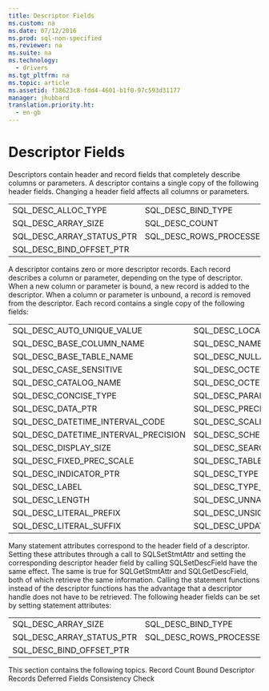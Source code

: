 ```yaml
---
title: Descriptor Fields
ms.custom: na
ms.date: 07/12/2016
ms.prod: sql-non-specified
ms.reviewer: na
ms.suite: na
ms.technology: 
  - drivers
ms.tgt_pltfrm: na
ms.topic: article
ms.assetid: f38623c8-fdd4-4601-b1f0-97c593d31177
manager: jhubbard
translation.priority.ht: 
  - en-gb
---
```

# Descriptor Fields
<?xml version="1.0" encoding="utf-8"?>
<developerConceptualDocument xmlns="http://ddue.schemas.microsoft.com/authoring/2003/5" xmlns:xlink="http://www.w3.org/1999/xlink" xmlns:xsi="http://www.w3.org/2001/XMLSchema-instance" xsi:schemaLocation="http://ddue.schemas.microsoft.com/authoring/2003/5 http://dduestorage.blob.core.windows.net/ddueschema/developer.xsd">
  <introduction>
    <para>Descriptors contain <legacyItalic>header</legacyItalic> and <legacyItalic>record</legacyItalic> fields that completely describe columns or parameters. </para>
    <para>A descriptor contains a single copy of the following header fields. Changing a header field affects all columns or parameters. </para>
    <table xmlns:caps="http://schemas.microsoft.com/build/caps/2013/11">
      <tbody>
        <tr>
          <TD>
            <para>SQL_DESC_ALLOC_TYPE</para>
          </TD>
          <TD>
            <para>SQL_DESC_BIND_TYPE</para>
          </TD>
        </tr>
        <tr>
          <TD>
            <para>SQL_DESC_ARRAY_SIZE</para>
          </TD>
          <TD>
            <para>SQL_DESC_COUNT</para>
          </TD>
        </tr>
        <tr>
          <TD>
            <para>SQL_DESC_ARRAY_STATUS_PTR</para>
          </TD>
          <TD>
            <para>SQL_DESC_ROWS_PROCESSED_PTR</para>
          </TD>
        </tr>
        <tr>
          <TD>
            <para>SQL_DESC_BIND_OFFSET_PTR</para>
          </TD>
          <TD>
            <para> </para>
          </TD>
        </tr>
      </tbody>
    </table>
    <para>A descriptor contains zero or more descriptor records. Each record describes a column or parameter, depending on the type of descriptor. When a new column or parameter is bound, a new record is added to the descriptor. When a column or parameter is unbound, a record is removed from the descriptor. Each record contains a single copy of the following fields:</para>
    <table xmlns:caps="http://schemas.microsoft.com/build/caps/2013/11">
      <tbody>
        <tr>
          <TD>
            <para>SQL_DESC_AUTO_UNIQUE_VALUE</para>
          </TD>
          <TD>
            <para>SQL_DESC_LOCAL_TYPE_NAME</para>
          </TD>
        </tr>
        <tr>
          <TD>
            <para>SQL_DESC_BASE_COLUMN_NAME</para>
          </TD>
          <TD>
            <para>SQL_DESC_NAME</para>
          </TD>
        </tr>
        <tr>
          <TD>
            <para>SQL_DESC_BASE_TABLE_NAME</para>
          </TD>
          <TD>
            <para>SQL_DESC_NULLABLE</para>
          </TD>
        </tr>
        <tr>
          <TD>
            <para>SQL_DESC_CASE_SENSITIVE</para>
          </TD>
          <TD>
            <para>SQL_DESC_OCTET_LENGTH</para>
          </TD>
        </tr>
        <tr>
          <TD>
            <para>SQL_DESC_CATALOG_NAME</para>
          </TD>
          <TD>
            <para>SQL_DESC_OCTET_LENGTH_PTR</para>
          </TD>
        </tr>
        <tr>
          <TD>
            <para>SQL_DESC_CONCISE_TYPE</para>
          </TD>
          <TD>
            <para>SQL_DESC_PARAMETER_TYPE</para>
          </TD>
        </tr>
        <tr>
          <TD>
            <para>SQL_DESC_DATA_PTR</para>
          </TD>
          <TD>
            <para>SQL_DESC_PRECISION</para>
          </TD>
        </tr>
        <tr>
          <TD>
            <para>SQL_DESC_DATETIME_INTERVAL_CODE</para>
          </TD>
          <TD>
            <para>SQL_DESC_SCALE</para>
          </TD>
        </tr>
        <tr>
          <TD>
            <para>SQL_DESC_DATETIME_INTERVAL_PRECISION</para>
          </TD>
          <TD>
            <para>SQL_DESC_SCHEMA_NAME</para>
          </TD>
        </tr>
        <tr>
          <TD>
            <para>SQL_DESC_DISPLAY_SIZE</para>
          </TD>
          <TD>
            <para>SQL_DESC_SEARCHABLE</para>
          </TD>
        </tr>
        <tr>
          <TD>
            <para>SQL_DESC_FIXED_PREC_SCALE</para>
          </TD>
          <TD>
            <para>SQL_DESC_TABLE_NAME</para>
          </TD>
        </tr>
        <tr>
          <TD>
            <para>SQL_DESC_INDICATOR_PTR</para>
          </TD>
          <TD>
            <para>SQL_DESC_TYPE</para>
          </TD>
        </tr>
        <tr>
          <TD>
            <para>SQL_DESC_LABEL</para>
          </TD>
          <TD>
            <para>SQL_DESC_TYPE_NAME</para>
          </TD>
        </tr>
        <tr>
          <TD>
            <para>SQL_DESC_LENGTH</para>
          </TD>
          <TD>
            <para>SQL_DESC_UNNAMED</para>
          </TD>
        </tr>
        <tr>
          <TD>
            <para>SQL_DESC_LITERAL_PREFIX</para>
          </TD>
          <TD>
            <para>SQL_DESC_UNSIGNED</para>
          </TD>
        </tr>
        <tr>
          <TD>
            <para>SQL_DESC_LITERAL_SUFFIX</para>
          </TD>
          <TD>
            <para>SQL_DESC_UPDATABLE</para>
          </TD>
        </tr>
      </tbody>
    </table>
    <para>Many statement attributes correspond to the header field of a descriptor. Setting these attributes through a call to <legacyBold>SQLSetStmtAttr</legacyBold> and setting the corresponding descriptor header field by calling <legacyBold>SQLSetDescField</legacyBold> have the same effect. The same is true for <legacyBold>SQLGetStmtAttr</legacyBold> and <legacyBold>SQLGetDescField</legacyBold>, both of which retrieve the same information. Calling the statement functions instead of the descriptor functions has the advantage that a descriptor handle does not have to be retrieved.</para>
    <para>The following header fields can be set by setting statement attributes:</para>
    <table xmlns:caps="http://schemas.microsoft.com/build/caps/2013/11">
      <tbody>
        <tr>
          <TD>
            <para>SQL_DESC_ARRAY_SIZE</para>
          </TD>
          <TD>
            <para>SQL_DESC_BIND_TYPE</para>
          </TD>
        </tr>
        <tr>
          <TD>
            <para>SQL_DESC_ARRAY_STATUS_PTR</para>
          </TD>
          <TD>
            <para>SQL_DESC_ROWS_PROCESSED_PTR</para>
          </TD>
        </tr>
        <tr>
          <TD>
            <para>SQL_DESC_BIND_OFFSET_PTR</para>
          </TD>
          <TD>
            <para> </para>
          </TD>
        </tr>
      </tbody>
    </table>
    <para>This section contains the following topics.  </para>
    <list class="bullet">
      <listItem>
        <para>             <legacyLink xlink:href="46eec3cc-0ecc-4980-9020-fb74a9af5730">Record Count</legacyLink>           </para>
      </listItem>
      <listItem>
        <para>             <legacyLink xlink:href="55d09344-6682-40f6-b634-036b134ff650">Bound Descriptor Records</legacyLink>           </para>
      </listItem>
      <listItem>
        <para>             <legacyLink xlink:href="5abeb9cc-4070-4f43-a80d-ad6a2004e5f3">Deferred Fields</legacyLink>           </para>
      </listItem>
      <listItem>
        <para>             <legacyLink xlink:href="deb80efa-ad1f-4ea5-b334-9817cd279e5c">Consistency Check</legacyLink>           </para>
      </listItem>
    </list>
  </introduction>
  <relatedTopics />
</developerConceptualDocument>